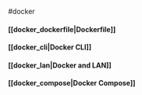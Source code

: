 #docker
#### [[docker_dockerfile|Dockerfile]]
#### [[docker_cli|Docker CLI]]
#### [[docker_lan|Docker and LAN]]
#### [[docker_compose|Docker Compose]]